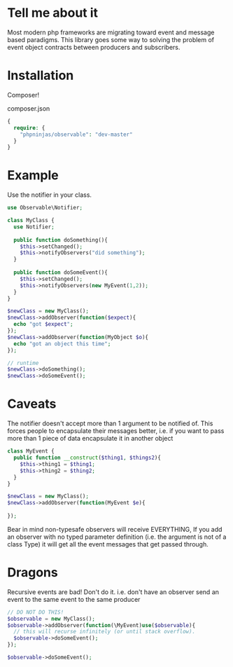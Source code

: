 Tell me about it
================

Most modern php frameworks are migrating toward event and message based paradigms.
This library goes some way to solving the problem of event object contracts between
producers and subscribers.

Installation
============

Composer!

composer.json

```php
{
  require: {
    "phpninjas/observable": "dev-master"
  }
}
```

Example
=======

Use the notifier in your class.

```php
use Observable\Notifier;

class MyClass {
  use Notifier;
  
  public function doSomething(){
    $this->setChanged();
    $this->notifyObservers("did something");
  }
  
  public function doSomeEvent(){
    $this->setChanged();
    $this->notifyObservers(new MyEvent(1,2));
  }
}

$newClass = new MyClass();
$newClass->addObserver(function($expect){
  echo "got $expect";
});
$newClass->addObserver(function(MyObject $o){
  echo "got an object this time";
});

// runtime
$newClass->doSomething();
$newClass->doSomeEvent();

```


Caveats
=======

The notifier doesn't accept more than 1 argument to be notified of.
This forces people to encapsulate their messages better, i.e. if you want
to pass more than 1 piece of data encapsulate it in another object

```php
class MyEvent {
  public function __construct($thing1, $things2){
    $this->thing1 = $thing1;
    $this->thing2 = $thing2;
  }
}

$newClass = new MyClass();
$newClass->addObserver(function(MyEvent $e){
  
});

```

Bear in mind non-typesafe observers will receive EVERYTHING, 
If you add an observer with no typed parameter definition (i.e. the argument is not of a class Type) it will get
all the event messages that get passed through.

Dragons
=======

Recursive events are bad! Don't do it.
i.e. don't have an observer send an event to the same event to the same producer

```php
// DO NOT DO THIS!
$observable = new MyClass();
$observable->addObserver(function(\MyEvent)use($observable){
  // this will recurse infinitely (or until stack overflow).
  $observable->doSomeEvent();
});

$observable->doSomeEvent();

```